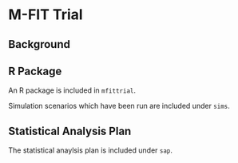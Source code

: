# M-FIT Trial

## Background

## R Package

An R package is included in `mfittrial`.

Simulation scenarios which have been run are included under `sims`.

## Statistical Analysis Plan

The statistical anaylsis plan is included under `sap`.
